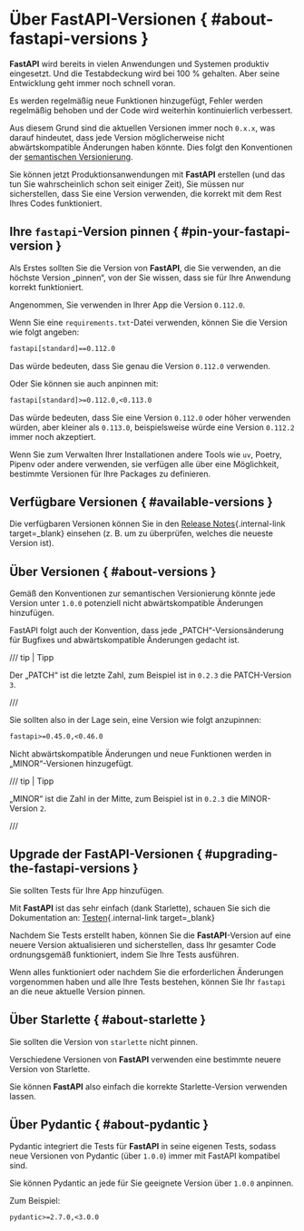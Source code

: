 # Über FastAPI-Versionen { #about-fastapi-versions }

**FastAPI** wird bereits in vielen Anwendungen und Systemen produktiv eingesetzt. Und die Testabdeckung wird bei 100 % gehalten. Aber seine Entwicklung geht immer noch schnell voran.

Es werden regelmäßig neue Funktionen hinzugefügt, Fehler werden regelmäßig behoben und der Code wird weiterhin kontinuierlich verbessert.

Aus diesem Grund sind die aktuellen Versionen immer noch `0.x.x`, was darauf hindeutet, dass jede Version möglicherweise nicht abwärtskompatible Änderungen haben könnte. Dies folgt den Konventionen der <a href="https://semver.org/" class="external-link" target="_blank">semantischen Versionierung</a>.

Sie können jetzt Produktionsanwendungen mit **FastAPI** erstellen (und das tun Sie wahrscheinlich schon seit einiger Zeit), Sie müssen nur sicherstellen, dass Sie eine Version verwenden, die korrekt mit dem Rest Ihres Codes funktioniert.

## Ihre `fastapi`-Version pinnen { #pin-your-fastapi-version }

Als Erstes sollten Sie die Version von **FastAPI**, die Sie verwenden, an die höchste Version „pinnen“, von der Sie wissen, dass sie für Ihre Anwendung korrekt funktioniert.

Angenommen, Sie verwenden in Ihrer App die Version `0.112.0`.

Wenn Sie eine `requirements.txt`-Datei verwenden, können Sie die Version wie folgt angeben:

```txt
fastapi[standard]==0.112.0
```

Das würde bedeuten, dass Sie genau die Version `0.112.0` verwenden.

Oder Sie können sie auch anpinnen mit:

```txt
fastapi[standard]>=0.112.0,<0.113.0
```

Das würde bedeuten, dass Sie eine Version `0.112.0` oder höher verwenden würden, aber kleiner als `0.113.0`, beispielsweise würde eine Version `0.112.2` immer noch akzeptiert.

Wenn Sie zum Verwalten Ihrer Installationen andere Tools wie `uv`, Poetry, Pipenv oder andere verwenden, sie verfügen alle über eine Möglichkeit, bestimmte Versionen für Ihre Packages zu definieren.

## Verfügbare Versionen { #available-versions }

Die verfügbaren Versionen können Sie in den [Release Notes](../release-notes.md){.internal-link target=_blank} einsehen (z. B. um zu überprüfen, welches die neueste Version ist).

## Über Versionen { #about-versions }

Gemäß den Konventionen zur semantischen Versionierung könnte jede Version unter `1.0.0` potenziell nicht abwärtskompatible Änderungen hinzufügen.

FastAPI folgt auch der Konvention, dass jede „PATCH“-Versionsänderung für Bugfixes und abwärtskompatible Änderungen gedacht ist.

/// tip | Tipp

Der „PATCH“ ist die letzte Zahl, zum Beispiel ist in `0.2.3` die PATCH-Version `3`.

///

Sie sollten also in der Lage sein, eine Version wie folgt anzupinnen:

```txt
fastapi>=0.45.0,<0.46.0
```

Nicht abwärtskompatible Änderungen und neue Funktionen werden in „MINOR“-Versionen hinzugefügt.

/// tip | Tipp

„MINOR“ ist die Zahl in der Mitte, zum Beispiel ist in `0.2.3` die MINOR-Version `2`.

///

## Upgrade der FastAPI-Versionen { #upgrading-the-fastapi-versions }

Sie sollten Tests für Ihre App hinzufügen.

Mit **FastAPI** ist das sehr einfach (dank Starlette), schauen Sie sich die Dokumentation an: [Testen](../tutorial/testing.md){.internal-link target=_blank}

Nachdem Sie Tests erstellt haben, können Sie die **FastAPI**-Version auf eine neuere Version aktualisieren und sicherstellen, dass Ihr gesamter Code ordnungsgemäß funktioniert, indem Sie Ihre Tests ausführen.

Wenn alles funktioniert oder nachdem Sie die erforderlichen Änderungen vorgenommen haben und alle Ihre Tests bestehen, können Sie Ihr `fastapi` an die neue aktuelle Version pinnen.

## Über Starlette { #about-starlette }

Sie sollten die Version von `starlette` nicht pinnen.

Verschiedene Versionen von **FastAPI** verwenden eine bestimmte neuere Version von Starlette.

Sie können **FastAPI** also einfach die korrekte Starlette-Version verwenden lassen.

## Über Pydantic { #about-pydantic }

Pydantic integriert die Tests für **FastAPI** in seine eigenen Tests, sodass neue Versionen von Pydantic (über `1.0.0`) immer mit FastAPI kompatibel sind.

Sie können Pydantic an jede für Sie geeignete Version über `1.0.0` anpinnen.

Zum Beispiel:

```txt
pydantic>=2.7.0,<3.0.0
```
